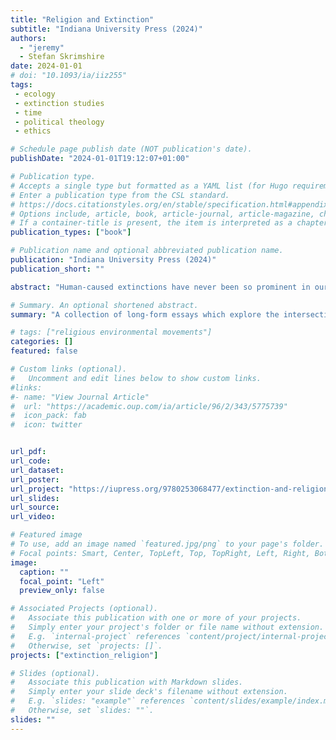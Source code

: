 ```yaml
---
title: "Religion and Extinction"
subtitle: "Indiana University Press (2024)"
authors: 
  - "jeremy"
  - Stefan Skrimshire
date: 2024-01-01
# doi: "10.1093/ia/iiz255"
tags:
 - ecology
 - extinction studies
 - time
 - political theology
 - ethics

# Schedule page publish date (NOT publication's date).
publishDate: "2024-01-01T19:12:07+01:00"

# Publication type.
# Accepts a single type but formatted as a YAML list (for Hugo requirements).
# Enter a publication type from the CSL standard.
# https://docs.citationstyles.org/en/stable/specification.html#appendix-iii-types
# Options include, article, book, article-journal, article-magazine, chapter, dataset, post, post-weblog, report
# If a container-title is present, the item is interpreted as a chapter contained within a larger report
publication_types: ["book"]

# Publication name and optional abbreviated publication name.
publication: "Indiana University Press (2024)"
publication_short: ""

abstract: "Human-caused extinctions have never been so prominent in our political and cultural landscape. Extinction and Religion is a collection of wide-ranging chapters that explore the implications for religious faith and experience as it relates to a 'sixth mass extinction' in Earth's history. Further it seeks to answer the question as to how religious and spiritual practices are shaping responses to the crisis? Edited by Jeremy H. Kidwell and Stefan Skrimshire, this collection aims to set a new postsecular agenda, articulating the questions, challenges, and ways forward for thinking about religion in an age of mass extinction rather than provide responses from world religions in isolation. It covers subjects such as the multitude of challenges posed by mass extinction to beliefs about the future of humanity, death and the afterlife, the integrity of creation, and the relationship between human and nonhuman life. Wide ranging and incisive, Extinction and Religion amply demonstrates the many ways in which the threat of extinction profoundly affects our faith and religious life worlds."

# Summary. An optional shortened abstract.
summary: "A collection of long-form essays which explore the intersection of extinction studies, theology and religious studies."

# tags: ["religious environmental movements"]
categories: []
featured: false

# Custom links (optional).
#   Uncomment and edit lines below to show custom links.
#links:
#- name: "View Journal Article"
#  url: "https://academic.oup.com/ia/article/96/2/343/5775739"
#  icon_pack: fab
#  icon: twitter


url_pdf: 
url_code:
url_dataset:
url_poster:
url_project: "https://iupress.org/9780253068477/extinction-and-religion/"
url_slides:
url_source: 
url_video:

# Featured image
# To use, add an image named `featured.jpg/png` to your page's folder. 
# Focal points: Smart, Center, TopLeft, Top, TopRight, Left, Right, BottomLeft, Bottom, BottomRight.
image:
  caption: ""
  focal_point: "Left"
  preview_only: false

# Associated Projects (optional).
#   Associate this publication with one or more of your projects.
#   Simply enter your project's folder or file name without extension.
#   E.g. `internal-project` references `content/project/internal-project/index.md`.
#   Otherwise, set `projects: []`.
projects: ["extinction_religion"]

# Slides (optional).
#   Associate this publication with Markdown slides.
#   Simply enter your slide deck's filename without extension.
#   E.g. `slides: "example"` references `content/slides/example/index.md`.
#   Otherwise, set `slides: ""`.
slides: ""
---
```



